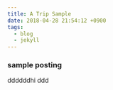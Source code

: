 ```yaml
---
title: A Trip Sample
date: 2018-04-28 21:54:12 +0900
tags:
  - blog
  - jekyll
---
```


### sample posting
ddddddhi
ddd

